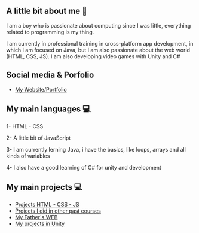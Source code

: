 ## A little bit about me 👾
<p>I am a boy who is passionate about computing since I was little, everything related to programming is my thing.</p>
<p>I am currently in professional training in cross-platform app development, in which I am focused on Java, but I am also passionate about the web world (HTML, CSS, JS). I am also developing video games with Unity and C#</p>

## Social media & Porfolio
- <a href="https://aleixribalta.com">My Website/Portfolio</a>

## My main languages 💻
<p>1- HTML - CSS</p>
<p>2- A little bit of JavaScript</p>
<p>3- I am currently lerning Java, i have the basics, like loops, arrays and all kinds of variables</p>
<p>4- I also have a good learning of C# for unity and development</p>

## My main projects 💻
- <a href="https://github.com/ribalta23/MyProjectsHTML-CSS-JS">Projects HTML - CSS - JS</a>
- <a href="https://github.com/ribalta23/SMX-Projects">Projects I did in other past courses</a>
- <a href="https://github.com/ribalta23/FusteriaJoanRibalta">My Father's WEB</a>
- <a href="https://github.com/ribalta23/developing-in-unity">My projects in Unity</a>
